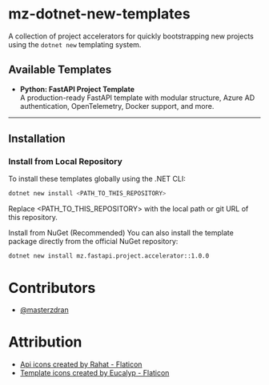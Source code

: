 # mz-dotnet-new-templates

A collection of project accelerators for quickly bootstrapping new projects using the `dotnet new` templating system.

## Available Templates

- **Python: FastAPI Project Template**  
  A production-ready FastAPI template with modular structure, Azure AD authentication, OpenTelemetry, Docker support, and more.

---

## Installation

### Install from Local Repository

To install these templates globally using the .NET CLI:

```sh
dotnet new install <PATH_TO_THIS_REPOSITORY>
```
Replace <PATH_TO_THIS_REPOSITORY> with the local path or git URL of this repository.

Install from NuGet (Recommended)
You can also install the template package directly from the official NuGet repository:



```
dotnet new install mz.fastapi.project.accelerator::1.0.0
```
# Contributors
* [@masterzdran](https://github.com/masterzdran)

# Attribution 
* <a href="https://www.flaticon.com/free-icons/api" title="api icons">Api icons created by Rahat - Flaticon</a>
* <a href="https://www.flaticon.com/free-icons/template" title="template icons">Template icons created by Eucalyp - Flaticon</a>